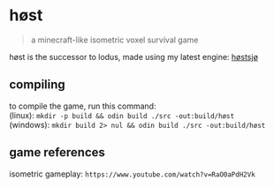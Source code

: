 # høst
>  
> a minecraft-like isometric voxel survival game  
>  
høst is the successor to lodus, made using my latest engine: [høstsjø](https://github.com/viylouu/hostsjo)

## compiling
to compile the game, run this command:  
(linux): `mkdir -p build && odin build ./src -out:build/høst`  
(windows): `mkdir build 2> nul && odin build ./src -out:build/høst`  

## game references
isometric gameplay: `https://www.youtube.com/watch?v=RaO0aPdH2Vk`  
